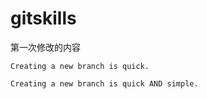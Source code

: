 # gitskills

第一次修改的内容

```
Creating a new branch is quick.
```

```
Creating a new branch is quick AND simple.
```